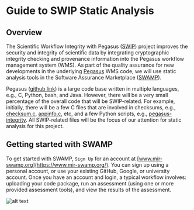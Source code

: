 # Guide to SWIP Static Analysis 

## Overview

The Scientific Workflow Integrity with Pegasus ([SWIP](https://cacr.iu.edu/projects/swip/index.php)) project improves the security and integrity of 
scientific data by integrating cryptographic integrity checking and provenance information into the Pegasus workflow 
management system (WMS). As part of the quality assurance for new developments in the underlying 
[Pegasus](https://pegasus.isi.edu/) WMS code, we will use static analysis tools in the Software Assurance 
Marketplace ([SWAMP](https://continuousassurance.org/)).

Pegasus ([github link](https://github.com/pegasus-isi/pegasus)) is a large code base written in multiple languages, e.g., 
C, Python, bash, and Java. However, there will be a very small percentage of the overall code that will be SWIP-related. 
For example, initially, there will be a few C files that are involved in checksums, e.g., 
[checksum.c](https://github.com/pegasus-isi/pegasus/blob/master/src/tools/pegasus-kickstart/checksum.c),
[appinfo.c](https://github.com/pegasus-isi/pegasus/blob/master/src/tools/pegasus-kickstart/appinfo.c), etc,
and a few Python scripts, e.g., [pegasus-integrity](https://github.com/pegasus-isi/pegasus/blob/master/bin/pegasus-integrity).
All SWIP-related files will be the focus of our attention for static analysis for this project.

## Getting started with SWAMP

To get started with SWAMP, ```Sign Up``` for an account at [www.mir-swamp.org](https://www.mir-swamp.org/). You can sign 
up using a personal account, or use your existing GitHub, Google, or university account. Once you have an account and login,
a typical workflow involves: uploading your code package, run an assessment (using one or more provided assessment tools), and
view the results of the assessment.

![alt text](https://github.com/IU-CACR/SWIP/blob/master/static_anlysis/images/swamp_assessment1.png "Example assessment in SWAMP")

